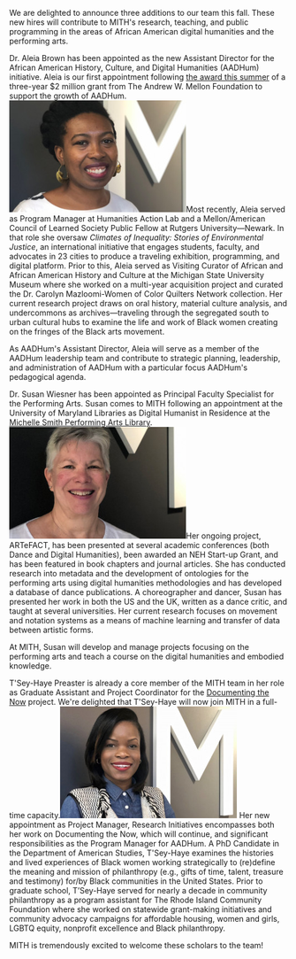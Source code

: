 We are delighted to announce three additions to our team this fall. These new hires will contribute to MITH's research, teaching, and public programming in the areas of African American digital humanities and the performing arts.

Dr. Aleia Brown has been appointed as the new Assistant Director for the African American History, Culture, and Digital Humanities (AADHum) initiative. Aleia is our first appointment following [the award this summer](https://today.umd.edu/articles/mellon-foundation-awards-28m-research-digitization-humanities-3149b8cd-34a5-4a21-af14-2a9c34ef8c2b) of a three-year \$2 million grant from The Andrew W. Mellon Foundation to support the growth of AADHum. ![Aleia Brown](../images/2019-09-aleia-brown-320x202.jpg)Most recently, Aleia served as Program Manager at Humanities Action Lab and a Mellon/American Council of Learned Society Public Fellow at Rutgers University—Newark. In that role she oversaw _Climates of Inequality: Stories of Environmental Justice_, an international initiative that engages students, faculty, and advocates in 23 cities to produce a traveling exhibition, programming, and digital platform. Prior to this, Aleia served as Visiting Curator of African and African American History and Culture at the Michigan State University Museum where she worked on a multi-year acquisition project and curated the Dr. Carolyn Mazloomi-Women of Color Quilters Network collection. Her current research project draws on oral history, material culture analysis, and undercommons as archives—traveling through the segregated south to urban cultural hubs to examine the life and work of Black women creating on the fringes of the Black arts movement.

As AADHum's Assistant Director, Aleia will serve as a member of the AADHum leadership team and contribute to strategic planning, leadership, and administration of AADHum with a particular focus AADHum's pedagogical agenda.

Dr. Susan Wiesner has been appointed as Principal Faculty Specialist for the Performing Arts. Susan comes to MITH following an appointment at the University of Maryland Libraries as Digital Humanist in Residence at the [Michelle Smith Performing Arts Library](https://www.lib.umd.edu/mspal). ![Susan Weisner](../images/2019-09-susan-weisner-320x202.jpg)Her ongoing project, ARTeFACT, has been presented at several academic conferences (both Dance and Digital Humanities), been awarded an NEH Start-up Grant, and has been featured in book chapters and journal articles. She has conducted research into metadata and the development of ontologies for the performing arts using digital humanities methodologies and has developed a database of dance publications. A choreographer and dancer, Susan has presented her work in both the US and the UK, written as a dance critic, and taught at several universities. Her current research focuses on movement and notation systems as a means of machine learning and transfer of data between artistic forms.

At MITH, Susan will develop and manage projects focusing on the performing arts and teach a course on the digital humanities and embodied knowledge.

T'Sey-Haye Preaster is already a core member of the MITH team in her role as Graduate Assistant and Project Coordinator for the [Documenting the Now](https://www.docnow.io/) project. We're delighted that T'Sey-Haye will now join MITH in a full-time capacity.![T'Sey-Haye Preaster](../images/2018-11-58D36689FB2A4999A198EE6E801D48E0-320x202.jpg) Her new appointment as Project Manager, Research Initiatives encompasses both her work on Documenting the Now, which will continue, and significant responsibilities as the Program Manager for AADHum. A PhD Candidate in the Department of American Studies, T'Sey-Haye examines the histories and lived experiences of Black women working strategically to (re)define the meaning and mission of philanthropy (e.g., gifts of time, talent, treasure and testimony) for/by Black communities in the United States. Prior to graduate school, T’Sey-Haye served for nearly a decade in community philanthropy as a program assistant for The Rhode Island Community Foundation where she worked on statewide grant-making initiatives and community advocacy campaigns for affordable housing, women and girls, LGBTQ equity, nonprofit excellence and Black philanthropy.

MITH is tremendously excited to welcome these scholars to the team!
